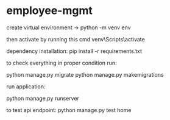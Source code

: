 # employee-mgmt

create virtual environment -> python -m venv env

then activate by running this cmd venv\Scripts\activate

dependency installation:
pip install -r requirements.txt

to check everything in proper condition run:

python manage.py migrate
python manage.py makemigrations

run application:

python manage.py runserver

to test api endpoint:
python manage.py test home


